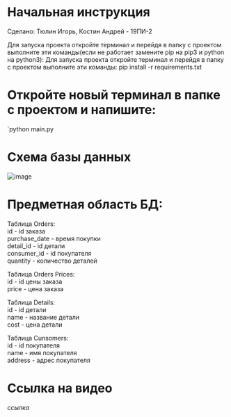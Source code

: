 # Начальная инструкция 
Сделано:
Тюлин Игорь, Костин Андрей - 19ПИ-2

Для запуска проекта откройте терминал и перейдя в папку с проектом выполните эти команды(если не работает замените pip на pip3 и python на python3): Для запуска проекта откройте терминал и перейдя в папку с проектом выполните эти команды: pip install -r requirements.txt

# Откройте новый терминал в папке с проектом и напишите:
`python main.py

# Схема базы данных
![image](https://user-images.githubusercontent.com/57899934/121786283-91348200-cbc7-11eb-902a-754b98228236.png)

# Предметная область БД:

Таблица Orders:  
id - id заказа  
purchase_date - время покупки  
detail_id - id детали  
consumer_id - id покупателя  
quantity - количество деталей  

Таблица Orders Prices:  
id - id цены заказа  
price - цена заказа  

Таблица Details:  
id - id детали  
name - название детали  
cost - цена детали  

Таблица Cunsomers:  
id - id покупателя  
name - имя покупателя  
address - адрес покупателя  

# Ссылка на видео  
*ссылка*
